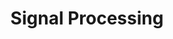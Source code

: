 ---
title: "Signal Processing"

categories: ['']

tags: ['Signal', 'Processing']

arwords: 'معالجة الإشارات'

arexps: []

enwords: ['Signal Processing']

enexps: []

arlexicons: 'ع'

enlexicons: 'S'

authors: ['Ruqayya Roshdy']

translators: ['']

citations: 'مقدمة في حوسبة اللغة العربية'

sources: 'مركز الملك عبدالله بن عبدالعزيز الدولي لخدمة اللغة العربية'

slug: ""
---